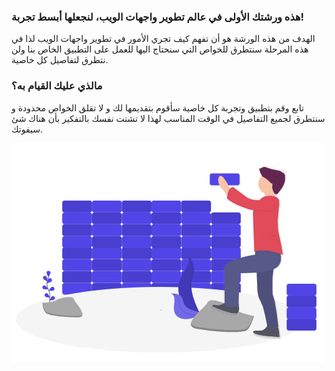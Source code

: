 ### هذه ورشتك الأولى في عالم تطوير واجهات الويب، لنجعلها أبسط تجربة!

الهدف من هذه الورشة هو أن تفهم كيف تجري الأمور في تطوير واجهات الويب لذا في هذه المرحلة سنتطرق للخواص التي سنحتاج اليها للعمل على التطبيق الخاص بنا ولن نتطرق لتفاصيل كل خاصية.


### مالذي عليك القيام به؟

تابع وقم بتطبيق وتجربة كل خاصية سأقوم بتقديمها لك و لا تقلق الخواص محدودة و سنتطرق لجميع التفاصيل في الوقت المناسب لهذا لا تشتت نفسك بالتفكير بأن هناك شئ سيفوتك.


![image](assets/image.jpg) 
